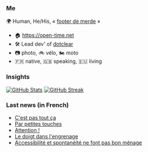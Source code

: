 ### Me

🌍 Human, He/His, « [footer de merde](https://open-time.net/post/2013/07/17/La-veritable-histoire-du-Footer-de-merde-) » 
* 🏠 https://open-time.net 
* 🛠️ Lead dev' of [dotclear](https://git.dotclear.org/dev/dotclear)
* 📷 photo, 🚲 vélo, 🏍️ moto 
* 🇫🇷 native, 🇬🇧 speaking, 🇪🇺 living

### Insights

[![GitHub Stats](https://github-readme-stats-sigma-five.vercel.app/api?username=franck-paul)](https://github.com/franck-paul)
[![GitHub Streak](https://github-readme-streak-stats.herokuapp.com?user=franck-paul)](https://git.io/streak-stats)

### Last news (in French)

<!-- BLOG-POST-LIST:START -->
- [C&#39;est pas tout ça](https://open-time.net/post/2023/06/07/C-est-pas-tout-%C3%A7a)
- [Par petites touches](https://open-time.net/post/2023/06/06/Par-petites-touches)
- [Attention !](https://open-time.net/post/2023/06/05/Attention-%21)
- [Le doigt dans l&#39;engrenage](https://open-time.net/post/2023/06/04/Le-doigt-dans-l-engrenage)
- [Accessibilité et spontanéité ne font pas bon ménage](https://open-time.net/post/2023/06/03/Accessibilit%C3%A9-et-spontan%C3%A9it%C3%A9-ne-font-pas-bon-m%C3%A9nage)
<!-- BLOG-POST-LIST:END -->
